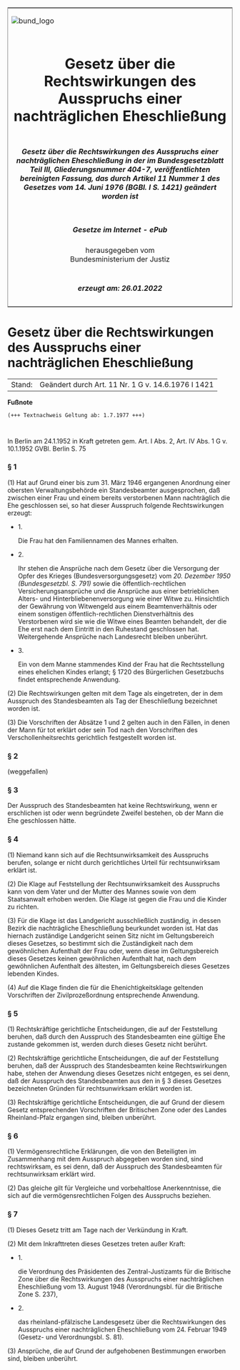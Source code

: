 <span id="DECKBLATT.html"></span>

<table border="0" frame="border" width="100%">

<tr valign="top">

<td align="left">

![bund\_logo](BfJ_2021_Web_de_de.gif)

</td>

<td align="right">

 

</td>

</tr>

<tr align="center" valign="middle">

<td colspan="2">

# Gesetz über die Rechtswirkungen des Ausspruchs einer nachträglichen Eheschließung

</td>

</tr>

<tr align="center" valign="middle">

<td colspan="2">

##### Gesetz über die Rechtswirkungen des Ausspruchs einer nachträglichen Eheschließung in der im Bundesgesetzblatt Teil III, Gliederungsnummer 404-7, veröffentlichten bereinigten Fassung, das durch Artikel 11 Nummer 1 des Gesetzes vom 14. Juni 1976 (BGBl. I S. 1421) geändert worden ist

</td>

</tr>

<tr align="center" valign="middle">

<td colspan="2">

  
  

##### Gesetze im Internet - ePub  
  
herausgegeben vom  
Bundesministerium der Justiz

</td>

</tr>

<tr align="center" valign="bottom">

<td colspan="2">

  
  

##### erzeugt am: 26.01.2022

</td>

</tr>

</table>

<span id="BJNR002150951.html"></span>

# Gesetz über die Rechtswirkungen des Ausspruchs einer nachträglichen Eheschließung

<div>

<div class="jnhtml">

|        |                                                    |
| ------ | -------------------------------------------------- |
| Stand: | Geändert durch Art. 11 Nr. 1 G v. 14.6.1976 I 1421 |

</div>

</div>

<div>

  
**Fußnote**

<div class="jnhtml">

<div>

<div class="jurAbsatz">

  

``` 
(+++ Textnachweis Geltung ab: 1.7.1977 +++)

 
```

In Berlin am 24.1.1952 in Kraft getreten gem. Art. I Abs. 2, Art. IV
Abs. 1 G v. 10.1.1952 GVBl. Berlin S. 75

</div>

</div>

</div>

</div>

<span id="BJNR002150951BJNE000100305.html"></span>

### § 1  

<div>

<div class="jnhtml">

<div>

<div class="jurAbsatz">

(1) Hat auf Grund einer bis zum 31. März 1946 ergangenen Anordnung einer
obersten Verwaltungsbehörde ein Standesbeamter ausgesprochen, daß
zwischen einer Frau und einem bereits verstorbenen Mann nachträglich die
Ehe geschlossen sei, so hat dieser Ausspruch folgende Rechtswirkungen
erzeugt:

  - 1\.
    
    <div style="">
    
    Die Frau hat den Familiennamen des Mannes erhalten.
    
    </div>

  - 2\.
    
    <div style="">
    
    Ihr stehen die Ansprüche nach dem Gesetz über die Versorgung der
    Opfer des Krieges (Bundesversorgungsgesetz) vom
    <span style="font-style:italic;">20. Dezember 1950 (Bundesgesetzbl.
    S. 791)</span> sowie die öffentlich-rechtlichen
    Versicherungsansprüche und die Ansprüche aus einer betrieblichen
    Alters- und Hinterbliebenenversorgung wie einer Witwe zu.
    Hinsichtlich der Gewährung von Witwengeld aus einem
    Beamtenverhältnis oder einem sonstigen öffentlich-rechtlichen
    Dienstverhältnis des Verstorbenen wird sie wie die Witwe eines
    Beamten behandelt, der die Ehe erst nach dem Eintritt in den
    Ruhestand geschlossen hat. Weitergehende Ansprüche nach Landesrecht
    bleiben unberührt.
    
    </div>

  - 3\.
    
    <div style="">
    
    Ein von dem Manne stammendes Kind der Frau hat die Rechtsstellung
    eines ehelichen Kindes erlangt; § 1720 des Bürgerlichen Gesetzbuchs
    findet entsprechende Anwendung.
    
    </div>

</div>

<div class="jurAbsatz">

(2) Die Rechtswirkungen gelten mit dem Tage als eingetreten, der in dem
Ausspruch des Standesbeamten als Tag der Eheschließung bezeichnet worden
ist.

</div>

<div class="jurAbsatz">

(3) Die Vorschriften der Absätze 1 und 2 gelten auch in den Fällen, in
denen der Mann für tot erklärt oder sein Tod nach den Vorschriften des
Verschollenheitsrechts gerichtlich festgestellt worden ist.

</div>

</div>

</div>

</div>

<span id="BJNR002150951BJNE000200305.html"></span>

### § 2  
(weggefallen)

<span id="BJNR002150951BJNE000300305.html"></span>

### § 3  

<div>

<div class="jnhtml">

<div>

<div class="jurAbsatz">

Der Ausspruch des Standesbeamten hat keine Rechtswirkung, wenn er
erschlichen ist oder wenn begründete Zweifel bestehen, ob der Mann die
Ehe geschlossen hätte.

</div>

</div>

</div>

</div>

<span id="BJNR002150951BJNE000400305.html"></span>

### § 4  

<div>

<div class="jnhtml">

<div>

<div class="jurAbsatz">

(1) Niemand kann sich auf die Rechtsunwirksamkeit des Ausspruchs
berufen, solange er nicht durch gerichtliches Urteil für rechtsunwirksam
erklärt ist.

</div>

<div class="jurAbsatz">

(2) Die Klage auf Feststellung der Rechtsunwirksamkeit des Ausspruchs
kann von dem Vater und der Mutter des Mannes sowie von dem Staatsanwalt
erhoben werden. Die Klage ist gegen die Frau und die Kinder zu richten.

</div>

<div class="jurAbsatz">

(3) Für die Klage ist das Landgericht ausschließlich zuständig, in
dessen Bezirk die nachträgliche Eheschließung beurkundet worden ist. Hat
das hiernach zuständige Landgericht seinen Sitz nicht im Geltungsbereich
dieses Gesetzes, so bestimmt sich die Zuständigkeit nach dem
gewöhnlichen Aufenthalt der Frau oder, wenn diese im Geltungsbereich
dieses Gesetzes keinen gewöhnlichen Aufenthalt hat, nach dem
gewöhnlichen Aufenthalt des ältesten, im Geltungsbereich dieses
Gesetzes lebenden Kindes.

</div>

<div class="jurAbsatz">

(4) Auf die Klage finden die für die Ehenichtigkeitsklage geltenden
Vorschriften der Zivilprozeßordnung entsprechende Anwendung.

</div>

</div>

</div>

</div>

<span id="BJNR002150951BJNE000500305.html"></span>

### § 5  

<div>

<div class="jnhtml">

<div>

<div class="jurAbsatz">

(1) Rechtskräftige gerichtliche Entscheidungen, die auf der Feststellung
beruhen, daß durch den Ausspruch des Standesbeamten eine gültige Ehe
zustande gekommen ist, werden durch dieses Gesetz nicht berührt.

</div>

<div class="jurAbsatz">

(2) Rechtskräftige gerichtliche Entscheidungen, die auf der Feststellung
beruhen, daß der Ausspruch des Standesbeamten keine Rechtswirkungen
habe, stehen der Anwendung dieses Gesetzes nicht entgegen, es sei denn,
daß der Ausspruch des Standesbeamten aus den in § 3 dieses Gesetzes
bezeichneten Gründen für rechtsunwirksam erklärt worden ist.

</div>

<div class="jurAbsatz">

(3) Rechtskräftige gerichtliche Entscheidungen, die auf Grund der diesem
Gesetz entsprechenden Vorschriften der Britischen Zone oder des Landes
Rheinland-Pfalz ergangen sind, bleiben unberührt.

</div>

</div>

</div>

</div>

<span id="BJNR002150951BJNE000600305.html"></span>

### § 6  

<div>

<div class="jnhtml">

<div>

<div class="jurAbsatz">

(1) Vermögensrechtliche Erklärungen, die von den Beteiligten im
Zusammenhang mit dem Ausspruch abgegeben worden sind, sind
rechtswirksam, es sei denn, daß der Ausspruch des Standesbeamten für
rechtsunwirksam erklärt wird.

</div>

<div class="jurAbsatz">

(2) Das gleiche gilt für Vergleiche und vorbehaltlose Anerkenntnisse,
die sich auf die vermögensrechtlichen Folgen des Ausspruchs beziehen.

</div>

</div>

</div>

</div>

<span id="BJNR002150951BJNE000700305.html"></span>

### § 7  

<div>

<div class="jnhtml">

<div>

<div class="jurAbsatz">

(1) Dieses Gesetz tritt am Tage nach der Verkündung in Kraft.

</div>

<div class="jurAbsatz">

(2) Mit dem Inkrafttreten dieses Gesetzes treten außer Kraft:

  - 1\.
    
    <div style="">
    
    die Verordnung des Präsidenten des Zentral-Justizamts für die
    Britische Zone über die Rechtswirkungen des Ausspruchs einer
    nachträglichen Eheschließung vom 13. August 1948 (Verordnungsbl.
    für die Britische Zone S. 237),
    
    </div>

  - 2\.
    
    <div style="">
    
    das rheinland-pfälzische Landesgesetz über die Rechtswirkungen des
    Ausspruchs einer nachträglichen Eheschließung vom 24. Februar 1949
    (Gesetz- und Verordnungsbl. S. 81).
    
    </div>

</div>

<div class="jurAbsatz">

(3) Ansprüche, die auf Grund der aufgehobenen Bestimmungen erworben
sind, bleiben unberührt.

</div>

</div>

</div>

</div>
